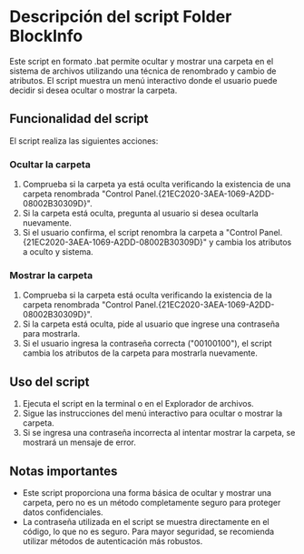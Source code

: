 # Descripción del script Folder BlockInfo

Este script en formato .bat permite ocultar y mostrar una carpeta en el sistema de archivos utilizando una técnica de renombrado y cambio de atributos. El script muestra un menú interactivo donde el usuario puede decidir si desea ocultar o mostrar la carpeta.

## Funcionalidad del script

El script realiza las siguientes acciones:

### Ocultar la carpeta

1. Comprueba si la carpeta ya está oculta verificando la existencia de una carpeta renombrada "Control Panel.{21EC2020-3AEA-1069-A2DD-08002B30309D}".
2. Si la carpeta está oculta, pregunta al usuario si desea ocultarla nuevamente.
3. Si el usuario confirma, el script renombra la carpeta a "Control Panel.{21EC2020-3AEA-1069-A2DD-08002B30309D}" y cambia los atributos a oculto y sistema.

### Mostrar la carpeta

1. Comprueba si la carpeta está oculta verificando la existencia de la carpeta renombrada "Control Panel.{21EC2020-3AEA-1069-A2DD-08002B30309D}".
2. Si la carpeta está oculta, pide al usuario que ingrese una contraseña para mostrarla.
3. Si el usuario ingresa la contraseña correcta ("00100100"), el script cambia los atributos de la carpeta para mostrarla nuevamente.

## Uso del script

1. Ejecuta el script en la terminal o en el Explorador de archivos.
2. Sigue las instrucciones del menú interactivo para ocultar o mostrar la carpeta.
3. Si se ingresa una contraseña incorrecta al intentar mostrar la carpeta, se mostrará un mensaje de error.

## Notas importantes

- Este script proporciona una forma básica de ocultar y mostrar una carpeta, pero no es un método completamente seguro para proteger datos confidenciales.
- La contraseña utilizada en el script se muestra directamente en el código, lo que no es seguro. Para mayor seguridad, se recomienda utilizar métodos de autenticación más robustos.

